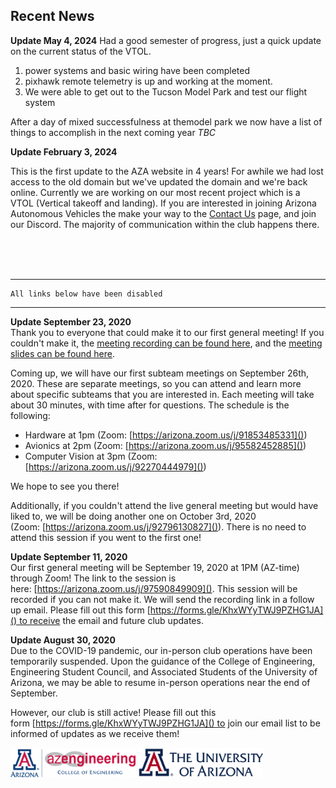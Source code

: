 ## Recent News
**Update May 4, 2024**
Had a good semester of progress, just a quick update on the current status of the VTOL.
1) power systems and basic wiring have been completed
2) pixhawk remote telemetry is up and working at the moment.
3) We were able to get out to the Tucson Model Park and test our flight system

After a day of mixed successfulness at themodel park we now have a list of things to accomplish in the next coming year
*TBC*

**Update February 3, 2024**

This is the first update to the AZA website in 4 years! For awhile we had lost access to the old domain but we've updated the domain and we're back online. Currently we are working on our most recent project which is a VTOL (Vertical takeoff and landing). If you are interested in joining Arizona Autonomous Vehicles the make your way to the [Contact Us](./Contact/) page, and join our Discord. The majority of communication within the club happens there.


</br>
<br>
<br>

---

	All links below have been disabled

---
**Update September 23, 2020**   
Thank you to everyone that could make it to our first general meeting! If you couldn't make it, the [meeting recording can be found here](), and the [meeting slides can be found here]().  
  
Coming up, we will have our first subteam meetings on September 26th, 2020. These are separate meetings, so you can attend and learn more about specific subteams that you are interested in. Each meeting will take about 30 minutes, with time after for questions. The schedule is the following: 

- Hardware at 1pm (Zoom: [https://arizona.zoom.us/j/91853485331]())
- Avionics at 2pm (Zoom: [https://arizona.zoom.us/j/95582452885]())
- Computer Vision at 3pm (Zoom: [https://arizona.zoom.us/j/92270444979]())

We hope to see you there!   
  
Additionally, if you couldn't attend the live general meeting but would have liked to, we will be doing another one on October 3rd, 2020 (Zoom: [https://arizona.zoom.us/j/92796130827]()). There is no need to attend this session if you went to the first one!   
  
**Update September 11, 2020**   
Our first general meeting will be September 19, 2020 at 1PM (AZ-time) through Zoom! The link to the session is here: [https://arizona.zoom.us/j/97590849909](). This session will be recorded if you can not make it. We will send the recording link in a follow up email. Please fill out this form [https://forms.gle/KhxWYyTWJ9PZHG1JA]() to receive the email and future club updates.   
  
**Update August 30, 2020**   
Due to the COVID-19 pandemic, our in-person club operations have been temporarily suspended. Upon the guidance of the College of Engineering, Engineering Student Council, and Associated Students of the University of Arizona, we may be able to resume in-person operations near the end of September.   
  
However, our club is still active! Please fill out this form [https://forms.gle/KhxWYyTWJ9PZHG1JA]() to join our email list to be informed of updates as we receive them!

<img src="/media/4152971.png" width="200"> <img src="/media/9298123_orig.png" width="200">
